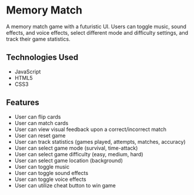 # Memory Match

A memory match game with a futuristic UI. Users can toggle music, sound effects, and voice effects, select different mode and difficulty settings, and track their game statistics.   

## Technologies Used
- JavaScript
- HTML5
- CSS3

## Features
- User can flip cards
- User can match cards
- User can view visual feedback upon a correct/incorrect match
- User can reset game
- User can track statistics (games played, attempts, matches, accuracy)
- User can select game mode (survival, time-attack)
- User can select game difficulty (easy, medium, hard)
- User can select game location (background)
- User can toggle music
- User can toggle sound effects
- User can toggle voice effects
- User can utilize cheat button to win game
